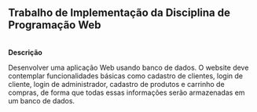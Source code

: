 ## Trabalho de Implementação da Disciplina de Programação Web
<br/>
<strong>Descrição</strong>

Desenvolver uma aplicação Web usando banco de dados. O website deve contemplar funcionalidades básicas como cadastro de clientes, login de cliente, login de administrador, cadastro de produtos e carrinho de compras, de forma que todas essas informações serão armazenadas em um banco de dados.
